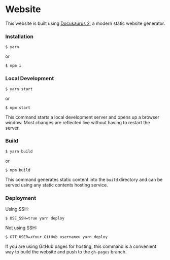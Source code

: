 # Website

This website is built using [Docusaurus 2](https://docusaurus.io/), a modern static website generator.

### Installation

```
$ yarn
```
or
```
$ npm i
```

### Local Development

```
$ yarn start
```
or
```
$ npm start
```

This command starts a local development server and opens up a browser window. Most changes are reflected live without having to restart the server.

### Build

```
$ yarn build
```
or
```
$ npm build
```

This command generates static content into the `build` directory and can be served using any static contents hosting service.

### Deployment

Using SSH:

```
$ USE_SSH=true yarn deploy
```

Not using SSH:

```
$ GIT_USER=<Your GitHub username> yarn deploy
```

If you are using GitHub pages for hosting, this command is a convenient way to build the website and push to the `gh-pages` branch.
